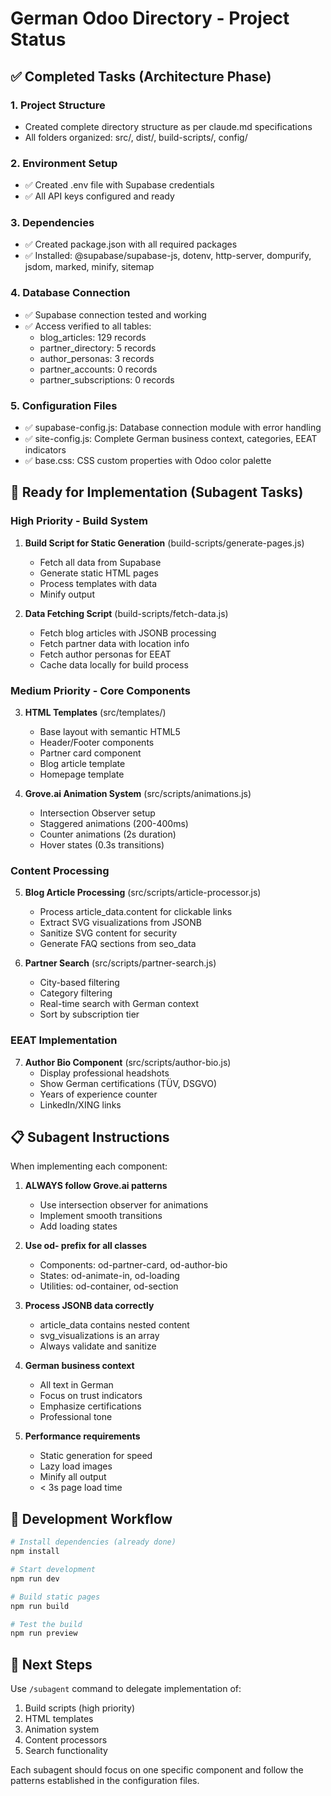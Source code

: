 # German Odoo Directory - Project Status

## ✅ Completed Tasks (Architecture Phase)

### 1. Project Structure
- Created complete directory structure as per claude.md specifications
- All folders organized: src/, dist/, build-scripts/, config/

### 2. Environment Setup
- ✅ Created .env file with Supabase credentials
- ✅ All API keys configured and ready

### 3. Dependencies
- ✅ Created package.json with all required packages
- ✅ Installed: @supabase/supabase-js, dotenv, http-server, dompurify, jsdom, marked, minify, sitemap

### 4. Database Connection
- ✅ Supabase connection tested and working
- ✅ Access verified to all tables:
  - blog_articles: 129 records
  - partner_directory: 5 records  
  - author_personas: 3 records
  - partner_accounts: 0 records
  - partner_subscriptions: 0 records

### 5. Configuration Files
- ✅ supabase-config.js: Database connection module with error handling
- ✅ site-config.js: Complete German business context, categories, EEAT indicators
- ✅ base.css: CSS custom properties with Odoo color palette

## 🚀 Ready for Implementation (Subagent Tasks)

### High Priority - Build System
1. **Build Script for Static Generation** (build-scripts/generate-pages.js)
   - Fetch all data from Supabase
   - Generate static HTML pages
   - Process templates with data
   - Minify output

2. **Data Fetching Script** (build-scripts/fetch-data.js)
   - Fetch blog articles with JSONB processing
   - Fetch partner data with location info
   - Fetch author personas for EEAT
   - Cache data locally for build process

### Medium Priority - Core Components
3. **HTML Templates** (src/templates/)
   - Base layout with semantic HTML5
   - Header/Footer components
   - Partner card component
   - Blog article template
   - Homepage template

4. **Grove.ai Animation System** (src/scripts/animations.js)
   - Intersection Observer setup
   - Staggered animations (200-400ms)
   - Counter animations (2s duration)
   - Hover states (0.3s transitions)

### Content Processing
5. **Blog Article Processing** (src/scripts/article-processor.js)
   - Process article_data.content for clickable links
   - Extract SVG visualizations from JSONB
   - Sanitize SVG content for security
   - Generate FAQ sections from seo_data

6. **Partner Search** (src/scripts/partner-search.js)
   - City-based filtering
   - Category filtering
   - Real-time search with German context
   - Sort by subscription tier

### EEAT Implementation
7. **Author Bio Component** (src/scripts/author-bio.js)
   - Display professional headshots
   - Show German certifications (TÜV, DSGVO)
   - Years of experience counter
   - LinkedIn/XING links

## 📋 Subagent Instructions

When implementing each component:

1. **ALWAYS follow Grove.ai patterns**
   - Use intersection observer for animations
   - Implement smooth transitions
   - Add loading states

2. **Use od- prefix for all classes**
   - Components: od-partner-card, od-author-bio
   - States: od-animate-in, od-loading
   - Utilities: od-container, od-section

3. **Process JSONB data correctly**
   - article_data contains nested content
   - svg_visualizations is an array
   - Always validate and sanitize

4. **German business context**
   - All text in German
   - Focus on trust indicators
   - Emphasize certifications
   - Professional tone

5. **Performance requirements**
   - Static generation for speed
   - Lazy load images
   - Minify all output
   - < 3s page load time

## 🔧 Development Workflow

```bash
# Install dependencies (already done)
npm install

# Start development
npm run dev

# Build static pages
npm run build

# Test the build
npm run preview
```

## 🎯 Next Steps

Use `/subagent` command to delegate implementation of:
1. Build scripts (high priority)
2. HTML templates
3. Animation system
4. Content processors
5. Search functionality

Each subagent should focus on one specific component and follow the patterns established in the configuration files.